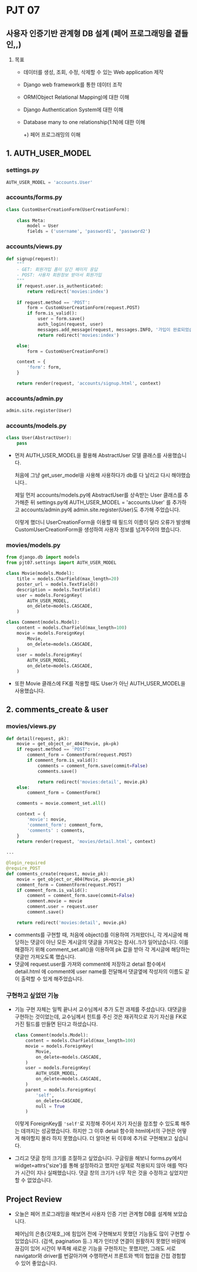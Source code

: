 # PJT 07



## 사용자 인증기반 관계형 DB 설계 (페어 프로그래밍을 곁들인,,)

1. 목표  

   - 데이터를 생성, 조회, 수정, 삭제할 수 있는 Web application 제작

   - Django web framework를 통한 데이터 조작

   - ORM(Object Relational Mapping)에 대한 이해

   - Django Authentication System에 대한 이해

   - Database many to one relationship(1:N)에 대한 이해

     +) 페어 프로그래밍의 이해

     



## 1. AUTH_USER_MODEL

### settings.py

``` python
AUTH_USER_MODEL = 'accounts.User'
```

### accounts/forms.py

```python
class CustomUserCreationForm(UserCreationForm):
    
    class Meta:
        model = User
        fields = ('username', 'password1', 'password2')
```

### accounts/views.py

```python
def signup(request):
    """
    - GET: 회원가입 폼이 담긴 페이지 응답
    - POST: 사용자 회원정보 받아서 회원가입
    """
    if request.user.is_authenticated:
        return redirect('movies:index')
        
    if request.method == 'POST':
        form = CustomUserCreationForm(request.POST)
        if form.is_valid():
            user = form.save()
            auth_login(request, user)
            messages.add_message(request, messages.INFO, '가입이 완료되었습니다')
            return redirect('movies:index')

    else:
        form = CustomUserCreationForm()

    context = {
        'form': form,
    }

    return render(request, 'accounts/signup.html', context)
```

### accounts/admin.py

```python
admin.site.register(User)
```

### accounts/models.py

```python
class User(AbstractUser):
    pass
```

- 먼저 AUTH_USER_MODEL을 활용해 AbstractUser 모델 클래스를 사용했습니다.

  처음에 그냥 get_user_model을 사용해 사용하다가 db를 다 날리고 다시 해야했습니다..

  제일 먼저 accounts/models.py에  AbstractUser를 상속받는 User 클래스를 추가해준 뒤 settings.py에 AUTH_USER_MODEL = 'accounts.User' 를 추가하고 accounts/admin.py에 admin.site.register(User)도 추가해 주었습니다.

  이렇게 했더니 UserCreationForm을 이용할 때 필드의 이름이 달라 오류가 발생해 CustomUserCreationForm을 생성하여 사용자 정보를 넘겨주어야 했습니다. 



### movies/models.py

```python
from django.db import models
from pjt07.settings import AUTH_USER_MODEL

class Movie(models.Model):
    title = models.CharField(max_length=20)
    poster_url = models.TextField()
    description = models.TextField()
    user = models.ForeignKey(
        AUTH_USER_MODEL, 
        on_delete=models.CASCADE,
    )

class Comment(models.Model):
    content = models.CharField(max_length=100)
    movie = models.ForeignKey(
        Movie, 
        on_delete=models.CASCADE,
    )
    user = models.ForeignKey(
        AUTH_USER_MODEL, 
        on_delete=models.CASCADE,
    )
```

- 또한 Movie 클래스에 FK를 적용할 때도 User가 아닌 AUTH_USER_MODEL을 사용했습니다.





## 2. comments_create & user

### movies/views.py

```python
def detail(request, pk):
    movie = get_object_or_404(Movie, pk=pk)
    if request.method == 'POST':
        comment_form = CommentForm(request.POST)
        if comment_form.is_valid():
            comments = comment_form.save(commit=False)
            comments.save()

            return redirect('movies:detail', movie.pk)
    else:
        comment_form = CommentForm()

    comments = movie.comment_set.all()

    context = {
        'movie': movie,
        'comment_form': comment_form,
        'comments' : comments,
    }
    return render(request, 'movies/detail.html', context)
  
...

@login_required
@require_POST
def comments_create(request, movie_pk):
    movie = get_object_or_404(Movie, pk=movie_pk)
    comment_form = CommentForm(request.POST)
    if comment_form.is_valid():
        comment = comment_form.save(commit=False)
        comment.movie = movie
        comment.user = request.user
        comment.save()

    return redirect('movies:detail', movie.pk)
```

- comments를 구현할 때, 처음에 object()를 이용하여 가져왔더니, 각 게시글에 해당하는 댓글이 아닌 모든 게시글의 댓글을 가져오는 참사(..!)가 일어났습니다. 이를 해결하기 위해 comment_set.all()을 이용하여 pk 값을 받아 각 게시글에 해당하는 댓글만 가져오도록 했습니다.
- 댓글에 request.user를 가져와 comment에 저장하고 detail 함수에서 detail.html 에 comment에 user name를 전달해서 댓글옆에 작성자의 이름도 같이 출력할 수 있게 해주었습니다. 

### 구현하고 싶었던 기능

- 기능 구현 자체는 일찍 끝나서 교수님께서 추가 도전 과제를 주셨습니다. 대댓글을 구현하는 것이었는데,  교수님께서 힌트를 주신 것은 재귀적으로 자기 자신을 FK로 가진 필드를 만들면 된다고 하셨습니다.

  ``` python
  class Comment(models.Model):
      content = models.CharField(max_length=100)
      movie = models.ForeignKey(
          Movie, 
          on_delete=models.CASCADE,
      )
      user = models.ForeignKey(
          AUTH_USER_MODEL, 
          on_delete=models.CASCADE,
      )
      parent = models.ForeignKey(
          'self',
          on_delete=CASCADE,
          null = True
      )
  ```

  이렇게 ForeignKey를 `'self'`로 지정해 주어서 자기 자신을 참조할 수 있도록 해주는 데까지는 성공했습니다. 하지만 그 이후 detail 함수와 html에서의 구현은 어떻게 해야할지 몰라 하지 못했습니다. 더 알아본 뒤 이후에 추가로 구현해보고 싶습니다.



- 그리고 댓글 창의 크기를 조절하고 싶었습니다. 구글링을 해보니 forms.py에서 widget=attrs{'size'}를 통해 설정하라고 했지만 실제로 적용되지 않아 애를 먹다가 시간이 지나 실패했습니다. 댓글 창의 크기가 너무 작은 것을 수정하고 싶었지만 할 수 없었습니다.

  

## Project Review

- 오늘은 페어 프로그래밍을 해보면서  사용자 인증 기반 관계형 DB를 설계해 보았습니다.

  페어님의 은총(갓재호,,)에 힘입어 전에 구현해보지 못했던 기능들도 많이 구현할 수 있었습니다. (검색, pagination 등..) 제가 인터넷 연결이 원활하지 못했던 바람에 끊김이 있어 시간이 부족해 새로운 기능을 구현하지는 못했지만, 그래도 서로 navigator와 driver를 번갈아가며 수행하면서 프론트와 백의 협업을 간접 경험할 수 있어 좋았습니다. 









